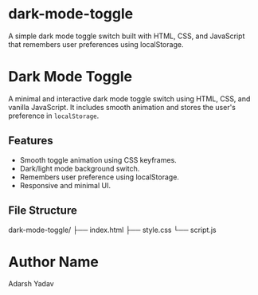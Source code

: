 # dark-mode-toggle
A simple dark mode toggle switch built with HTML, CSS, and JavaScript that remembers user preferences using localStorage.

# Dark Mode Toggle

A minimal and interactive dark mode toggle switch using HTML, CSS, and vanilla JavaScript. It includes smooth animation and stores the user's preference in `localStorage`.

## Features

- Smooth toggle animation using CSS keyframes.
- Dark/light mode background switch.
- Remembers user preference using localStorage.
- Responsive and minimal UI.

##  File Structure
dark-mode-toggle/
├── index.html
├── style.css
└── script.js

# Author Name
Adarsh Yadav
